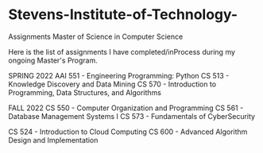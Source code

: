 # Stevens-Institute-of-Technology-
Assignments
Master of Science in Computer Science


Here is the list of assignments I have completed/inProcess during my ongoing Master's Program.

SPRING 2022
AAI 551 - Engineering Programming: Python
CS 513 - Knowledge Discovery and Data Mining
CS 570 - Introduction to Programming, Data Structures, and Algorithms

FALL 2022
CS 550 - Computer Organization and Programming
CS 561 - Database Management Systems I
CS 573 - Fundamentals of CyberSecurity


CS 524 - Introduction to Cloud Computing
CS 600 - Advanced Algorithm Design and Implementation

